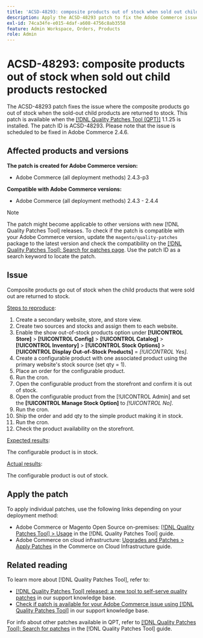 ```yaml
---
title: 'ACSD-48293: composite products out of stock when sold out child products restocked'
description: Apply the ACSD-48293 patch to fix the Adobe Commerce issue where the composite products go out of stock when the sold-out child products are returned to stock.
exl-id: 74ca34fe-e015-4daf-a608-4756c8ab3558
feature: Admin Workspace, Orders, Products
role: Admin
---
```

# ACSD-48293: composite products out of stock when sold out child products restocked

The ACSD-48293 patch fixes the issue where the composite products go out of stock when the sold-out child products are returned to stock. This patch is available when the [[!DNL Quality Patches Tool (QPT)]](https://experienceleague.adobe.com/en/docs/commerce-knowledge-base/kb/announcements/commerce-announcements/magento-quality-patches-released-new-tool-to-self-serve-quality-patches) 1.1.25 is installed. The patch ID is ACSD-48293. Please note that the issue is scheduled to be fixed in Adobe Commerce 2.4.6.

## Affected products and versions

**The patch is created for Adobe Commerce version:**

* Adobe Commerce (all deployment methods) 2.4.3-p3

**Compatible with Adobe Commerce versions:**

* Adobe Commerce (all deployment methods) 2.4.3 - 2.4.4

>[!NOTE]
>
>The patch might become applicable to other versions with new [!DNL Quality Patches Tool] releases. To check if the patch is compatible with your Adobe Commerce version, update the `magento/quality-patches` package to the latest version and check the compatibility on the [[!DNL Quality Patches Tool]: Search for patches page](https://experienceleague.adobe.com/tools/commerce-quality-patches/index.html). Use the patch ID as a search keyword to locate the patch.

## Issue

Composite products go out of stock when the child products that were sold out are returned to stock.

<u>Steps to reproduce</u>:

1. Create a secondary website, store, and store view.
1. Create two sources and stocks and assign them to each website.
1. Enable the show out-of-stock products option under **[!UICONTROL Store]** > **[!UICONTROL Config]** > **[!UICONTROL Catalog]** > **[!UICONTROL Inventory]** > **[!UICONTROL Stock Options]** > **[!UICONTROL Display Out-of-Stock Products]** = *[!UICONTROL Yes]*.
1. Create a configurable product with one associated product using the primary website's stock source (set qty = 1).
1. Place an order for the configurable product.
1. Run the cron.
1. Open the configurable product from the storefront and confirm it is out of stock.
1. Open the configurable product from the [!UICONTROL Admin] and set the **[!UICONTROL Manage Stock Option]** to *[!UICONTROL No]*.
1. Run the cron.
1. Ship the order and add qty to the simple product making it in stock.
1. Run the cron.
1. Check the product availability on the storefront.

<u>Expected results</u>:

The configurable product is in stock.

<u>Actual results</u>:

The configurable product is out of stock.

## Apply the patch

To apply individual patches, use the following links depending on your deployment method:

* Adobe Commerce or Magento Open Source on-premises: [[!DNL Quality Patches Tool] > Usage](https://experienceleague.adobe.com/docs/commerce-operations/tools/quality-patches-tool/usage.html) in the [!DNL Quality Patches Tool] guide.
* Adobe Commerce on cloud infrastructure: [Upgrades and Patches > Apply Patches](https://experienceleague.adobe.com/docs/commerce-cloud-service/user-guide/develop/upgrade/apply-patches.html) in the Commerce on Cloud Infrastructure guide.

## Related reading

To learn more about [!DNL Quality Patches Tool], refer to:

* [[!DNL Quality Patches Tool] released: a new tool to self-serve quality patches](https://experienceleague.adobe.com/en/docs/commerce-knowledge-base/kb/announcements/commerce-announcements/magento-quality-patches-released-new-tool-to-self-serve-quality-patches) in our support knowledge base.
* [Check if patch is available for your Adobe Commerce issue using [!DNL Quality Patches Tool]](/help/support-tools/patches-available-in-qpt-tool/check-patch-for-magento-issue-with-magento-quality-patches.md) in our support knowledge base.

For info about other patches available in QPT, refer to [[!DNL Quality Patches Tool]: Search for patches](https://experienceleague.adobe.com/tools/commerce-quality-patches/index.html) in the [!DNL Quality Patches Tool] guide.
